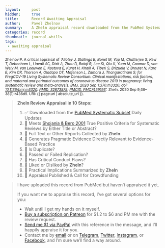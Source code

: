```yaml
---
layout:     post
hidden:     true
title:      Record Awaiting Appraisal
author:     Pavel Zhelnov
summary:    A Zheln appraisal record downloaded from the PubMed Systematic Subset daily updates.
categories: record
thumbnail:  journal-whills
tags:
 - awaiting appraisal
---
```


<small>Zhelnov P. A critical appraisal of _‘Allotey J, Stallings E, Bonet M, Yap M, Chatterjee S, Kew T, Debenham L, Llavall AC, Dixit A, Zhou D, Balaji R, Lee SI, Qiu X, Yuan M, Coomar D, van Wely M, van Leeuwen E, Kostova E, Kunst H, Khalil A, Tiberi S, Brizuela V, Broutet N, Kara E, Kim CR, Thorson A, Oladapo OT, Mofenson L, Zamora J, Thangaratinam S; for PregCOV-19 Living Systematic Review Consortium. Clinical manifestations, risk factors, and maternal and perinatal outcomes of coronavirus disease 2019 in pregnancy: living systematic review and meta-analysis. BMJ. 2020 Sep 1;370:m3320. [doi: 10.1136/bmj.m3320](https://doi.org/10.1136/bmj.m3320). [PMID: 32873575](https://pubmed.gov/32873575); [PMCID: PMC7459193](https://ncbi.nlm.nih.gov/pmc/PMC7459193)’._ Zheln. 2020 Sep 9;36–38(1):r436d9. URI: {{ page.url | absolute_url }}.</small>

> **Zheln Review Appraisal in 10 Steps:**
>
> 1. ✅ Downloaded from the [PubMed Systematic Subset](https://p1m.org/ssb) Daily Updates
> 2. 🔄 Meets [Shojania & Bero 2001](https://www.researchgate.net/publication/11820967_Taking_Advantage_of_the_Explosion_of_Systematic_Reviews_An_Efficient_MEDLINE_Search_Strategy) True Positive Criteria for Systematic Reviews by Either Title or Abstract?
> 3. 🔄 Full Text or Other Reports Collected by **Zheln**
> 4. 🔄 Generates Pragmatic Evidence Directly Relevant to Evidence-Based Practice
> 5. 🔄 Is Duplicate?
> 6. 🔄 Passed or Failed Replication?
> 7. 🔄 Has Critical Conduct Flaws?
> 8. 🔄 Liked or Disliked by **Zheln**?
> 9. 🔄 Practical Implications Summarized by **Zheln**
> 10. 🔄 Appraisal Published & Call for Crowdfunding

> I have uploaded this record from PubMed but haven’t appraised it yet.
>
> If you want me to appraise this record, I’ve got several options for you:
> * Wait until I get my hands on it myself.
> * [Buy a subscription on Patreon](https://patreon.com/zheln) for $1.2 to $6 and PM me with the review request.
> * [Send me $1 via PayPal](https://paypal.me/pjelnov) with this reference in the message, and I’ll happily appraise it for you.
> * Contact me by [email](mailto:pavel@zheln.com) or on [Telegram](https://t.me/drzhelnov), [Twitter](https://twitter.com/drzhelnov), [Instagram](https://instagram.com/igzheln), or [Facebook](https://facebook.com/drzhelnov), and I’m sure we’ll find a way around.
